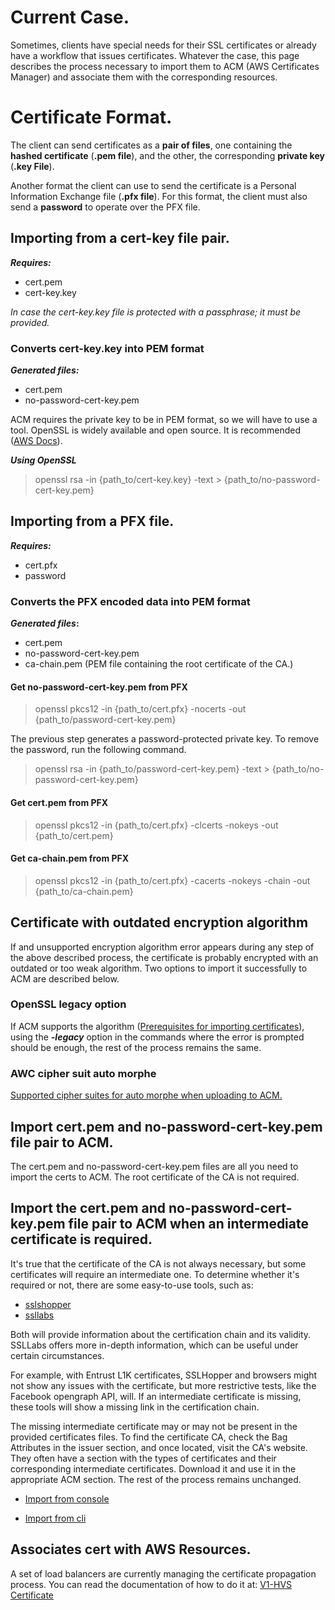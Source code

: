 # **Current Case.**

Sometimes, clients have special needs for their SSL certificates or already 
have a workflow that issues certificates. Whatever the case, this page describes
the process necessary to import them to ACM (AWS Certificates Manager) and
associate them with the corresponding resources.

# **Certificate Format.**

The client can send certificates as a **pair of files**, one containing the **hashed certificate** (**.pem file**), and the other, the corresponding **private key** (**.key File**).

Another format the client can use to send the certificate is a Personal Information Exchange file (**.pfx file**). For this format, the client must also send a **password** to operate over the PFX file.

## **Importing from a cert-key file pair.** 

***Requires:***

- cert.pem
- cert-key.key

*In case the cert-key.key file is protected with a passphrase; it must be provided.* 

### **Converts cert-key.key into PEM format**

***Generated files:***

- cert.pem
- no-password-cert-key.pem

ACM requires the private key to be in PEM format, so we will have to use a tool. OpenSSL is widely available and open source. It is recommended ([AWS Docs](https://aws.amazon.com/blogs/security/how-to-import-pfx-formatted-certificates-into-aws-certificate-manager-using-openssl/)).

***Using OpenSSL***

> openssl rsa -in {path_to/cert-key.key} -text > {path_to/no-password-cert-key.pem}

## **Importing from a PFX file.** 

***Requires:*** 

- cert.pfx
- password

### **Converts the PFX encoded data into PEM format**

***Generated files*:**

- cert.pem
- no-password-cert-key.pem
- ca-chain.pem (PEM file containing the root certificate of the CA.)

#### **Get no-password-cert-key.pem from PFX**

> openssl pkcs12 -in {path_to/cert.pfx} -nocerts -out {path_to/password-cert-key.pem}

The previous step generates a password-protected private key. To remove the password, run the following command.

> openssl rsa -in {path_to/password-cert-key.pem} -text > {path_to/no-password-cert-key.pem}

#### **Get cert.pem from PFX**

> openssl pkcs12 -in {path_to/cert.pfx} -clcerts -nokeys -out {path_to/cert.pem}

#### **Get ca-chain.pem from PFX**

> openssl pkcs12 -in {path_to/cert.pfx} -cacerts -nokeys -chain -out {path_to/ca-chain.pem}

## **Certificate with outdated encryption algorithm**

If and unsupported encryption algorithm error appears during any step of the above
described process, the certificate is probably encrypted with an outdated or too weak 
algorithm. Two options to import it successfully to ACM are described below.

### **OpenSSL legacy option**

If ACM supports the algorithm ([Prerequisites for importing certificates](https://docs.aws.amazon.com/acm/latest/userguide/import-certificate-prerequisites.html)), using the ***-legacy*** option in the commands where the error is prompted should be enough, the rest of the process remains the same.

### **AWC cipher suit auto morphe**

[Supported cipher suites for auto morphe when uploading to ACM.](https://buyermls.atlassian.net/browse/DSO-1343)

## **Import cert.pem and no-password-cert-key.pem file pair to ACM.**

The cert.pem and no-password-cert-key.pem files are all you need to import the certs to ACM. The root certificate of the CA is not required. 

## **Import the cert.pem and no-password-cert-key.pem file pair to ACM when an intermediate certificate is required.**

It's true that the certificate of the CA is not always necessary, but some certificates will require an intermediate one. To determine whether it's required or not, there are some easy-to-use tools, such as:

- [sslshopper](https://www.sslshopper.com/)
- [ssllabs](https://www.ssllabs.com/ssltest/analyze.html?d=findbuyersbx.elliman.com)

 Both will provide information about the certification chain and its validity. SSLLabs offers more in-depth information, which can be useful under certain circumstances.

For example, with Entrust L1K certificates, SSLHopper and browsers might not show any issues with the certificate, but more restrictive tests, like the Facebook opengraph API, will. If an intermediate certificate is missing, these tools will show a missing link in the certification chain.

The missing intermediate certificate may or may not be present in the provided certificates files. To find the certificate CA, check the Bag Attributes in the issuer section, and once located, visit the CA's website. They often have a section with the types of certificates and their corresponding intermediate certificates. Download it and use it in the appropriate ACM section. The rest of the process remains unchanged.

- [Import from console](https://docs.aws.amazon.com/acm/latest/userguide/import-certificate-api-cli.html#import-certificate-api:~:text=Import%20(AWS%20CLI)-,Import%20(console),-The%20following%20example)

- [Import from cli](https://docs.aws.amazon.com/acm/latest/userguide/import-certificate-api-cli.html#import-certificate-api:~:text=choose%20Import.-,Import%20(AWS%20CLI),-The%20following%20example)

## **Associates cert with AWS Resources.**

A set of load balancers are currently managing the certificate propagation process. You can read the documentation of how to do it at: [V1-HVS Certificate](https://buyermls.atlassian.net/wiki/spaces/PER/pages/2722529304/V1-HVS+Certificate)
